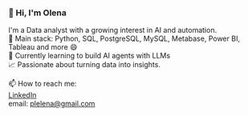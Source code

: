 ### 👋 Hi, I'm Olena

I'm a Data analyst with a growing interest in AI and automation.  
🔧 Main stack: Python, SQL, PostgreSQL, MySQL, Metabase, Power BI, Tableau and more 😄  
🤖 Currently learning to build AI agents with LLMs  
📈 Passionate about turning data into insights.

📫 How to reach me:  
[LinkedIn](www.linkedin.com/in/ozavalna)  
email: plelena@gmail.com  
